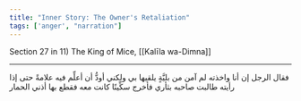 ```yaml
---
title: "Inner Story: The Owner's Retaliation"
tags: ['anger', "narration"]
---
```


 Section 27 in 11) The King of Mice, [[Kalīla wa-Dimna]]

---
فقال الرجل إن أنا واخذته لم آمن من بليَّةٍ يلقيها بي ولكني أودُّ أن أعلِّم فيه علامةً حتى إذا رأيته طالبت صاحبه بثأري فأخرج سكِّينًا كانت معه فقطع بها أذني الحمار
